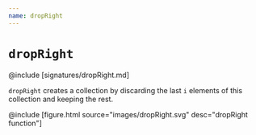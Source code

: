 ```yaml
---
name: dropRight
---
```


# `dropRight`

@include [signatures/dropRight.md]

`dropRight` creates a collection by discarding the last `i` elements of this collection and keeping the rest.

@include [figure.html source="images/dropRight.svg" desc="dropRight function"]
